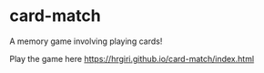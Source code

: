 # card-match
 A memory game involving playing cards!
 
 Play the game here https://hrgiri.github.io/card-match/index.html
